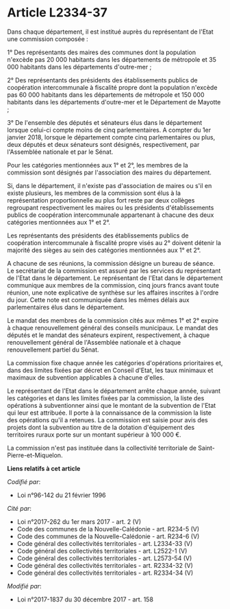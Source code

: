 # Article L2334-37

Dans chaque département, il est institué auprès du représentant de l'Etat une commission composée :

1° Des représentants des maires des communes dont la population n'excède pas 20 000 habitants dans les départements de
métropole et 35 000 habitants dans les départements d'outre-mer ;

2° Des représentants des présidents des établissements publics de coopération intercommunale à fiscalité propre dont la
population n'excède pas 60 000 habitants dans les départements de métropole et 150 000 habitants dans les départements
d'outre-mer et le Département de Mayotte ;

3° De l'ensemble des députés et sénateurs élus dans le département lorsque celui-ci compte moins de cinq parlementaires. A
compter du 1er janvier 2018, lorsque le département compte cinq parlementaires ou plus, deux députés et deux sénateurs sont
désignés, respectivement, par l'Assemblée nationale et par le Sénat.

Pour les catégories mentionnées aux 1° et 2°, les membres de la commission sont désignés par l'association des maires du
département.

Si, dans le département, il n'existe pas d'association de maires ou s'il en existe plusieurs, les membres de la commission
sont élus à la représentation proportionnelle au plus fort reste par deux collèges regroupant respectivement les maires ou
les présidents d'établissements publics de coopération intercommunale appartenant à chacune des deux catégories mentionnées
aux 1° et 2°.

Les représentants des présidents des établissements publics de coopération intercommunale à fiscalité propre visés au 2°
doivent détenir la majorité des sièges au sein des catégories mentionnées aux 1° et 2°.

A chacune de ses réunions, la commission désigne un bureau de séance. Le secrétariat de la commission est assuré par les
services du représentant de l'Etat dans le département. Le représentant de l'Etat dans le département communique aux membres
de la commission, cinq jours francs avant toute réunion, une note explicative de synthèse sur les affaires inscrites à
l'ordre du jour. Cette note est communiquée dans les mêmes délais aux parlementaires élus dans le département.

Le mandat des membres de la commission cités aux mêmes 1° et 2° expire à chaque renouvellement général des conseils
municipaux. Le mandat des députés et le mandat des sénateurs expirent, respectivement, à chaque renouvellement général de
l'Assemblée nationale et à chaque renouvellement partiel du Sénat.

La commission fixe chaque année les catégories d'opérations prioritaires et, dans des limites fixées par décret en Conseil
d'Etat, les taux minimaux et maximaux de subvention applicables à chacune d'elles.

Le représentant de l'Etat dans le département arrête chaque année, suivant les catégories et dans les limites fixées par la
commission, la liste des opérations à subventionner ainsi que le montant de la subvention de l'Etat qui leur est attribuée.
Il porte à la connaissance de la commission la liste des opérations qu'il a retenues. La commission est saisie pour avis des
projets dont la subvention au titre de la dotation d'équipement des territoires ruraux porte sur un montant supérieur à 100
000 €.

La commission n'est pas instituée dans la collectivité territoriale de Saint-Pierre-et-Miquelon.

**Liens relatifs à cet article**

_Codifié par_:

  - Loi n°96-142 du 21 février 1996

_Cité par_:

  - Loi n°2017-262 du 1er mars 2017 - art. 2 (V)
  - Code des communes de la Nouvelle-Calédonie - art. R234-5 (V)
  - Code des communes de la Nouvelle-Calédonie - art. R234-6 (V)
  - Code général des collectivités territoriales - art. L2334-33 (V)
  - Code général des collectivités territoriales - art. L2522-1 (V)
  - Code général des collectivités territoriales - art. L2573-54 (V)
  - Code général des collectivités territoriales - art. R2334-32 (V)
  - Code général des collectivités territoriales - art. R2334-34 (V)

_Modifié par_:

  - Loi n°2017-1837 du 30 décembre 2017 - art. 158
